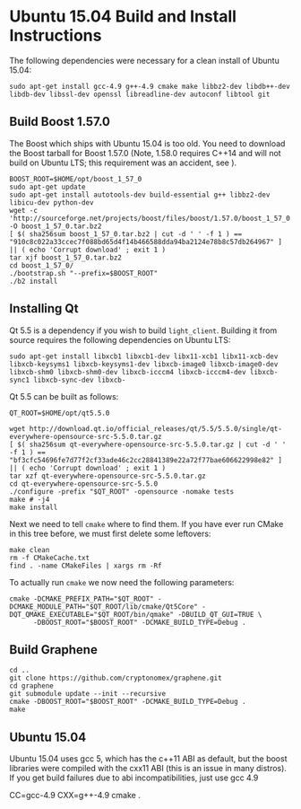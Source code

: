 # Ubuntu 15.04 Build and Install Instructions
The following dependencies were necessary for a clean install of Ubuntu 15.04:

    sudo apt-get install gcc-4.9 g++-4.9 cmake make libbz2-dev libdb++-dev libdb-dev libssl-dev openssl libreadline-dev autoconf libtool git

## Build Boost 1.57.0 

The Boost which ships with Ubuntu 15.04 is too old.  You need to download the Boost tarball for Boost 1.57.0
(Note, 1.58.0 requires C++14 and will not build on Ubuntu LTS; this requirement was an accident, see ).  

    BOOST_ROOT=$HOME/opt/boost_1_57_0
    sudo apt-get update
    sudo apt-get install autotools-dev build-essential g++ libbz2-dev libicu-dev python-dev
    wget -c 'http://sourceforge.net/projects/boost/files/boost/1.57.0/boost_1_57_0.tar.bz2/download' -O boost_1_57_0.tar.bz2
    [ $( sha256sum boost_1_57_0.tar.bz2 | cut -d ' ' -f 1 ) == "910c8c022a33ccec7f088bd65d4f14b466588dda94ba2124e78b8c57db264967" ] || ( echo 'Corrupt download' ; exit 1 )
    tar xjf boost_1_57_0.tar.bz2
    cd boost_1_57_0/
    ./bootstrap.sh "--prefix=$BOOST_ROOT"
    ./b2 install

## Installing Qt

Qt 5.5 is a dependency if you wish to build `light_client`.  Building it from source
requires the following dependencies on Ubuntu LTS:

    sudo apt-get install libxcb1 libxcb1-dev libx11-xcb1 libx11-xcb-dev libxcb-keysyms1 libxcb-keysyms1-dev libxcb-image0 libxcb-image0-dev libxcb-shm0 libxcb-shm0-dev libxcb-icccm4 libxcb-icccm4-dev libxcb-sync1 libxcb-sync-dev libxcb-

Qt 5.5 can be built as follows:

    QT_ROOT=$HOME/opt/qt5.5.0

    wget http://download.qt.io/official_releases/qt/5.5/5.5.0/single/qt-everywhere-opensource-src-5.5.0.tar.gz
    [ $( sha256sum qt-everywhere-opensource-src-5.5.0.tar.gz | cut -d ' ' -f 1 ) == "bf3cfc54696fe7d77f2cf33ade46c2cc28841389e22a72f77bae606622998e82" ] || ( echo 'Corrupt download' ; exit 1 )
    tar xzf qt-everywhere-opensource-src-5.5.0.tar.gz
    cd qt-everywhere-opensource-src-5.5.0
    ./configure -prefix "$QT_ROOT" -opensource -nomake tests
    make # -j4
    make install

Next we need to tell `cmake` where to find them.  If you have ever run CMake in this tree before, we must first delete some leftovers:

    make clean
    rm -f CMakeCache.txt
    find . -name CMakeFiles | xargs rm -Rf

To actually run `cmake` we now need the following parameters:

    cmake -DCMAKE_PREFIX_PATH="$QT_ROOT" -DCMAKE_MODULE_PATH="$QT_ROOT/lib/cmake/Qt5Core" -DQT_QMAKE_EXECUTABLE="$QT_ROOT/bin/qmake" -DBUILD_QT_GUI=TRUE \
          -DBOOST_ROOT="$BOOST_ROOT" -DCMAKE_BUILD_TYPE=Debug .

## Build Graphene 

    cd ..
    git clone https://github.com/cryptonomex/graphene.git
    cd graphene
    git submodule update --init --recursive
    cmake -DBOOST_ROOT="$BOOST_ROOT" -DCMAKE_BUILD_TYPE=Debug .
    make 

## Ubuntu 15.04
Ubuntu 15.04 uses gcc 5, which has the c++11 ABI as default, but the boost libraries were compiled with the cxx11 ABI (this is an issue in many distros). If you get build failures due to abi incompatibilities, just use gcc 4.9

   CC=gcc-4.9 CXX=g++-4.9 cmake .
